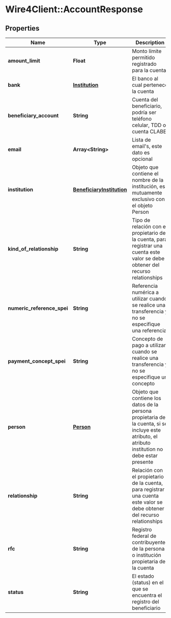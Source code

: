# Wire4Client::AccountResponse

## Properties
Name | Type | Description | Notes
------------ | ------------- | ------------- | -------------
**amount_limit** | **Float** | Monto límite permitido registrado para la cuenta | 
**bank** | [**Institution**](Institution.md) | El banco al cual pertenece la cuenta | [optional] 
**beneficiary_account** | **String** | Cuenta del beneficiario, podría ser teléfono celular, TDD o cuenta CLABE | 
**email** | **Array&lt;String&gt;** | Lista de email&#39;s, este dato es opcional | [optional] 
**institution** | [**BeneficiaryInstitution**](BeneficiaryInstitution.md) | Objeto que contiene el nombre de la institución, es mutuamente exclusivo con el objeto Person | [optional] 
**kind_of_relationship** | **String** | Tipo de relación con el propietario de la cuenta, para registrar una cuenta este valor se debe obtener  del recurso relationships | 
**numeric_reference_spei** | **String** | Referencia numérica a utilizar cuando se realice una transferencia y no se especifique una referencia | [optional] 
**payment_concept_spei** | **String** | Concepto de pago a utilizar cuando se realice una transferencia y no se especifique un concepto | [optional] 
**person** | [**Person**](Person.md) | Objeto que contiene los datos de la persona propietaria de la cuenta, si se incluye este atributo, el atributo institution no debe estar presente | [optional] 
**relationship** | **String** | Relación con el propietario de la cuenta, para registrar una cuenta este valor se debe obtener  del recurso relationships | 
**rfc** | **String** | Registro federal de contribuyentes de la persona o institución propietaria de la cuenta | 
**status** | **String** | El estado (status) en el que se encuentra el registro del beneficiario | [optional] 



